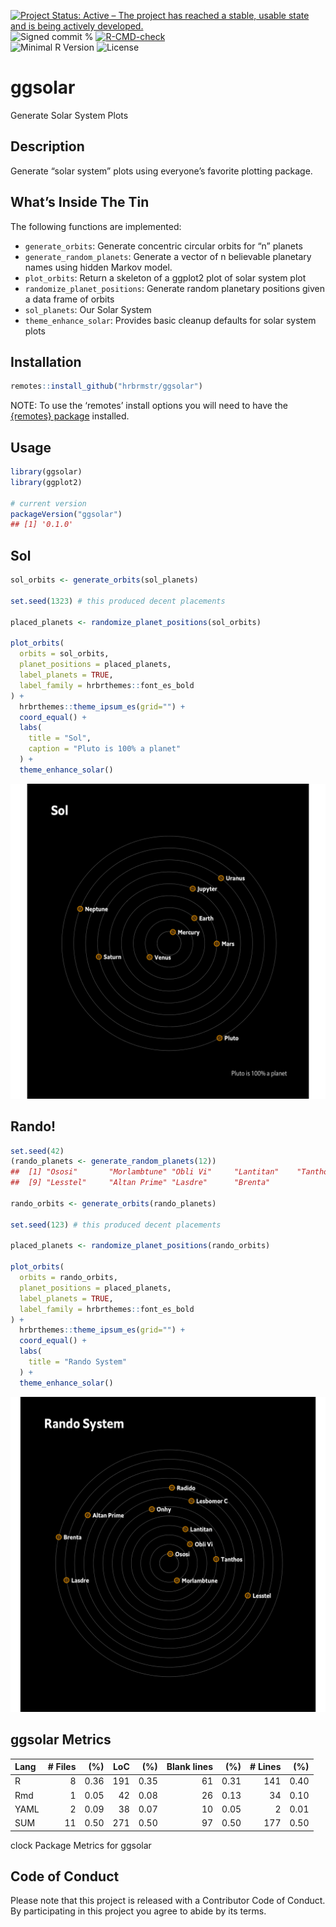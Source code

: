 
[![Project Status: Active – The project has reached a stable, usable
state and is being actively
developed.](https://www.repostatus.org/badges/latest/active.svg)](https://www.repostatus.org/#active)
![Signed commit
%](https://img.shields.io/badge/Signed_Commits-100%25-lightgrey.svg)
[![R-CMD-check](https://github.com/hrbrmstr/ggsolar/workflows/R-CMD-check/badge.svg)](https://github.com/hrbrmstr/ggsolar/actions?query=workflow%3AR-CMD-check)  
![Minimal R
Version](https://img.shields.io/badge/R%3E%3D-3.6.0-blue.svg)
![License](https://img.shields.io/badge/License-MIT-blue.svg)

# ggsolar

Generate Solar System Plots

## Description

Generate “solar system” plots using everyone’s favorite plotting
package.

## What’s Inside The Tin

The following functions are implemented:

- `generate_orbits`: Generate concentric circular orbits for “n” planets
- `generate_random_planets`: Generate a vector of n believable planetary
  names using hidden Markov model.
- `plot_orbits`: Return a skeleton of a ggplot2 plot of solar system
  plot
- `randomize_planet_positions`: Generate random planetary positions
  given a data frame of orbits
- `sol_planets`: Our Solar System
- `theme_enhance_solar`: Provides basic cleanup defaults for solar
  system plots

## Installation

``` r
remotes::install_github("hrbrmstr/ggsolar")
```

NOTE: To use the ‘remotes’ install options you will need to have the
[{remotes} package](https://github.com/r-lib/remotes) installed.

## Usage

``` r
library(ggsolar)
library(ggplot2)

# current version
packageVersion("ggsolar")
## [1] '0.1.0'
```

## Sol

``` r
sol_orbits <- generate_orbits(sol_planets)

set.seed(1323) # this produced decent placements

placed_planets <- randomize_planet_positions(sol_orbits)

plot_orbits(
  orbits = sol_orbits, 
  planet_positions = placed_planets,
  label_planets = TRUE,
  label_family = hrbrthemes::font_es_bold
) +
  hrbrthemes::theme_ipsum_es(grid="") +
  coord_equal() +
  labs(
    title = "Sol",
    caption = "Pluto is 100% a planet"
  ) +
  theme_enhance_solar()
```

<img src="man/figures/README-sol-1.png" width="576" />

## Rando!

``` r
set.seed(42)
(rando_planets <- generate_random_planets(12))
##  [1] "Ososi"       "Morlambtune" "Obli Vi"     "Lantitan"    "Tanthos"     "Onhy"        "Lesbomor C"  "Radido"     
##  [9] "Lesstel"     "Altan Prime" "Lasdre"      "Brenta"

rando_orbits <- generate_orbits(rando_planets)

set.seed(123) # this produced decent placements

placed_planets <- randomize_planet_positions(rando_orbits)

plot_orbits(
  orbits = rando_orbits, 
  planet_positions = placed_planets,
  label_planets = TRUE,
  label_family = hrbrthemes::font_es_bold
) +
  hrbrthemes::theme_ipsum_es(grid="") +
  coord_equal() +
  labs(
    title = "Rando System"
  ) +
  theme_enhance_solar()
```

<img src="man/figures/README-rando-1.png" width="576" />

## ggsolar Metrics

| Lang | \# Files |  (%) | LoC |  (%) | Blank lines |  (%) | \# Lines |  (%) |
|:-----|---------:|-----:|----:|-----:|------------:|-----:|---------:|-----:|
| R    |        8 | 0.36 | 191 | 0.35 |          61 | 0.31 |      141 | 0.40 |
| Rmd  |        1 | 0.05 |  42 | 0.08 |          26 | 0.13 |       34 | 0.10 |
| YAML |        2 | 0.09 |  38 | 0.07 |          10 | 0.05 |        2 | 0.01 |
| SUM  |       11 | 0.50 | 271 | 0.50 |          97 | 0.50 |      177 | 0.50 |

clock Package Metrics for ggsolar

## Code of Conduct

Please note that this project is released with a Contributor Code of
Conduct. By participating in this project you agree to abide by its
terms.
